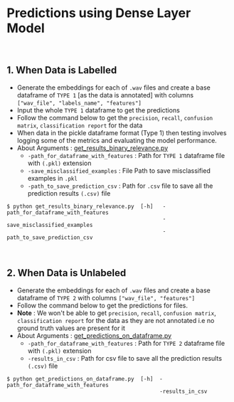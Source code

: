 # Predictions using Dense Layer Model

<br>

## 1. When Data is Labelled
-  Generate the embeddings for each of ```.wav``` files and create a base dataframe of ```TYPE 1```  [as the data is annotated] with columns ```["wav_file", "labels_name", "features"]```
- Input the whole ```TYPE 1``` dataframe to get the predictions
- Follow the command below to get the ```precision```, ```recall```, ```confusion matrix```, ```classification report``` for the data
-   When data in the pickle dataframe format (Type 1) then testing involves logging some of the metrics and evaluating the model performance.
- About Arguments : [get_results_binary_relevance.py](https://github.com/wildlytech/modular_acoustic_detection/blob/3a05ea41746ba72212f8878b519696b6d520258f/predictions/dense_layer_model/get_results_multilabel.py#L37)
	- ```-path_for_dataframe_with_features``` : Path for ```TYPE 1``` dataframe file with ```(.pkl)```  extension
	- ```-save_misclassified_examples``` : File Path to save misclassified examples in ```.pkl``` 
	- ```-path_to_save_prediction_csv``` : Path for ```.csv``` file to save all the prediction results ```(.csv)``` file

```shell
$ python get_results_binary_relevance.py  [-h]   -path_for_dataframe_with_features
                                                 -save_misclassified_examples
                                                 -path_to_save_prediction_csv
```

<br>

## 2. When Data is Unlabeled

- Generate the embeddings for each of ```.wav``` files and create a base dataframe of ```TYPE 2``` with columns ```["wav_file", "features"]```
- Follow the command below to get the predictions for files.
- **Note** : We won't be able to get ```precision```, ```recall```, ```confusion matrix```, ```classification report``` for the data as they are not annotated i.e no ground truth values are present for it
 - About Arguments : [get_predictions_on_dataframe.py](https://github.com/wildlytech/modular_acoustic_detection/blob/3a05ea41746ba72212f8878b519696b6d520258f/predictions/dense_layer_model/predict_on_dataframe_file.py#L25)
	- ```-path_for_dataframe_with_features``` : Path for ```TYPE 2``` dataframe file with ```(.pkl)```  extension
	- ```-results_in_csv``` : Path for csv file to save all the prediction results ```(.csv)``` file

```shell
$ python get_predictions_on_dataframe.py  [-h]  -path_for_dataframe_with_features
                                                -results_in_csv
```



